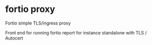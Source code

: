 # fortio proxy
Fortio simple TLS/ingress proxy

Front end for running fortio report for instance standalone with TLS / Autocert
